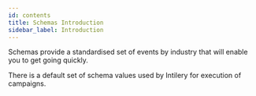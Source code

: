 ```yaml
---
id: contents
title: Schemas Introduction
sidebar_label: Introduction
---
```


Schemas provide a standardised set of events by industry that will enable you to 
get going quickly.

There is a default set of schema values used by Intilery for execution of campaigns.
